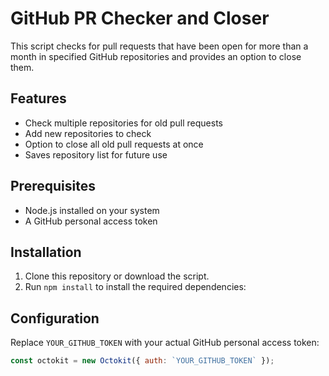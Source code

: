 # GitHub PR Checker and Closer

This script checks for pull requests that have been open for more than a month in specified GitHub repositories and provides an option to close them.

## Features

- Check multiple repositories for old pull requests
- Add new repositories to check
- Option to close all old pull requests at once
- Saves repository list for future use

## Prerequisites

- Node.js installed on your system
- A GitHub personal access token

## Installation

1. Clone this repository or download the script.
2. Run `npm install` to install the required dependencies:


## Configuration

Replace `YOUR_GITHUB_TOKEN` with your actual GitHub personal access token:
```javascript
const octokit = new Octokit({ auth: `YOUR_GITHUB_TOKEN` });

